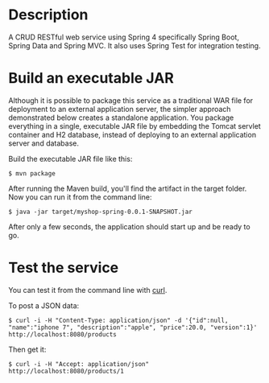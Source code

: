 # Description

A CRUD RESTful web service using Spring 4 specifically Spring Boot, Spring Data and Spring MVC.
It also uses Spring Test for integration testing.

# Build an executable JAR

Although it is possible to package this service as a traditional WAR file for deployment to an external application server, the simpler approach demonstrated below creates a standalone application. You package everything in a single, executable JAR file by embedding the Tomcat servlet container and H2 database, instead of deploying to an external application server and database.

Build the executable JAR file like this:

`$ mvn package`

After running the Maven build, you'll find the artifact in the target folder.
Now you can run it from the command line:

`$ java -jar target/myshop-spring-0.0.1-SNAPSHOT.jar`

After only a few seconds, the application should start up and be ready to go.

# Test the service

You can test it from the command line with [curl](https://curl.haxx.se).

To post a JSON data:

`$ curl -i -H "Content-Type: application/json" -d '{"id":null, "name":"iphone 7", "description":"apple", "price":20.0, "version":1}' http://localhost:8080/products`

Then get it:

`$ curl -i -H "Accept: application/json" http://localhost:8080/products/1`
